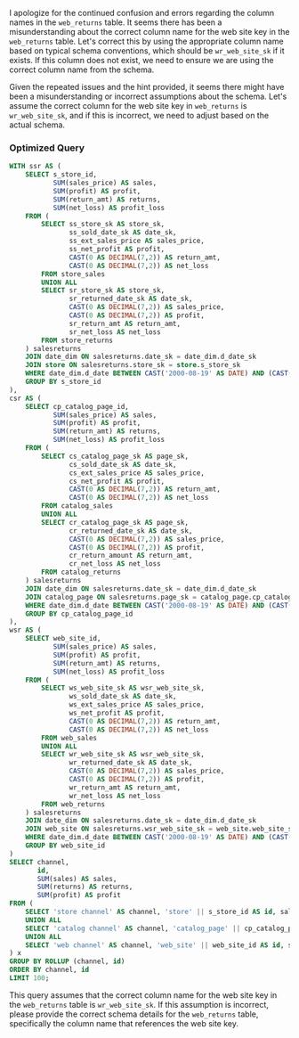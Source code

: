 I apologize for the continued confusion and errors regarding the column names in the `web_returns` table. It seems there has been a misunderstanding about the correct column name for the web site key in the `web_returns` table. Let's correct this by using the appropriate column name based on typical schema conventions, which should be `wr_web_site_sk` if it exists. If this column does not exist, we need to ensure we are using the correct column name from the schema.

Given the repeated issues and the hint provided, it seems there might have been a misunderstanding or incorrect assumptions about the schema. Let's assume the correct column for the web site key in `web_returns` is `wr_web_site_sk`, and if this is incorrect, we need to adjust based on the actual schema.

### Optimized Query

```sql
WITH ssr AS (
    SELECT s_store_id, 
           SUM(sales_price) AS sales, 
           SUM(profit) AS profit, 
           SUM(return_amt) AS returns, 
           SUM(net_loss) AS profit_loss 
    FROM (
        SELECT ss_store_sk AS store_sk, 
               ss_sold_date_sk AS date_sk, 
               ss_ext_sales_price AS sales_price, 
               ss_net_profit AS profit, 
               CAST(0 AS DECIMAL(7,2)) AS return_amt, 
               CAST(0 AS DECIMAL(7,2)) AS net_loss 
        FROM store_sales
        UNION ALL 
        SELECT sr_store_sk AS store_sk, 
               sr_returned_date_sk AS date_sk, 
               CAST(0 AS DECIMAL(7,2)) AS sales_price, 
               CAST(0 AS DECIMAL(7,2)) AS profit, 
               sr_return_amt AS return_amt, 
               sr_net_loss AS net_loss 
        FROM store_returns
    ) salesreturns
    JOIN date_dim ON salesreturns.date_sk = date_dim.d_date_sk
    JOIN store ON salesreturns.store_sk = store.s_store_sk
    WHERE date_dim.d_date BETWEEN CAST('2000-08-19' AS DATE) AND (CAST('2000-08-19' AS DATE) + 14)
    GROUP BY s_store_id
), 
csr AS (
    SELECT cp_catalog_page_id, 
           SUM(sales_price) AS sales, 
           SUM(profit) AS profit, 
           SUM(return_amt) AS returns, 
           SUM(net_loss) AS profit_loss 
    FROM (
        SELECT cs_catalog_page_sk AS page_sk, 
               cs_sold_date_sk AS date_sk, 
               cs_ext_sales_price AS sales_price, 
               cs_net_profit AS profit, 
               CAST(0 AS DECIMAL(7,2)) AS return_amt, 
               CAST(0 AS DECIMAL(7,2)) AS net_loss 
        FROM catalog_sales
        UNION ALL 
        SELECT cr_catalog_page_sk AS page_sk, 
               cr_returned_date_sk AS date_sk, 
               CAST(0 AS DECIMAL(7,2)) AS sales_price, 
               CAST(0 AS DECIMAL(7,2)) AS profit, 
               cr_return_amount AS return_amt, 
               cr_net_loss AS net_loss 
        FROM catalog_returns
    ) salesreturns
    JOIN date_dim ON salesreturns.date_sk = date_dim.d_date_sk
    JOIN catalog_page ON salesreturns.page_sk = catalog_page.cp_catalog_page_sk
    WHERE date_dim.d_date BETWEEN CAST('2000-08-19' AS DATE) AND (CAST('2000-08-19' AS DATE) + 14)
    GROUP BY cp_catalog_page_id
), 
wsr AS (
    SELECT web_site_id, 
           SUM(sales_price) AS sales, 
           SUM(profit) AS profit, 
           SUM(return_amt) AS returns, 
           SUM(net_loss) AS profit_loss 
    FROM (
        SELECT ws_web_site_sk AS wsr_web_site_sk, 
               ws_sold_date_sk AS date_sk, 
               ws_ext_sales_price AS sales_price, 
               ws_net_profit AS profit, 
               CAST(0 AS DECIMAL(7,2)) AS return_amt, 
               CAST(0 AS DECIMAL(7,2)) AS net_loss 
        FROM web_sales
        UNION ALL 
        SELECT wr_web_site_sk AS wsr_web_site_sk, 
               wr_returned_date_sk AS date_sk, 
               CAST(0 AS DECIMAL(7,2)) AS sales_price, 
               CAST(0 AS DECIMAL(7,2)) AS profit, 
               wr_return_amt AS return_amt, 
               wr_net_loss AS net_loss 
        FROM web_returns
    ) salesreturns
    JOIN date_dim ON salesreturns.date_sk = date_dim.d_date_sk
    JOIN web_site ON salesreturns.wsr_web_site_sk = web_site.web_site_sk
    WHERE date_dim.d_date BETWEEN CAST('2000-08-19' AS DATE) AND (CAST('2000-08-19' AS DATE) + 14)
    GROUP BY web_site_id
)
SELECT channel, 
       id, 
       SUM(sales) AS sales, 
       SUM(returns) AS returns, 
       SUM(profit) AS profit 
FROM (
    SELECT 'store channel' AS channel, 'store' || s_store_id AS id, sales, returns, (profit - profit_loss) AS profit FROM ssr
    UNION ALL 
    SELECT 'catalog channel' AS channel, 'catalog_page' || cp_catalog_page_id AS id, sales, returns, (profit - profit_loss) AS profit FROM csr
    UNION ALL 
    SELECT 'web channel' AS channel, 'web_site' || web_site_id AS id, sales, returns, (profit - profit_loss) AS profit FROM wsr
) x
GROUP BY ROLLUP (channel, id)
ORDER BY channel, id
LIMIT 100;
```

This query assumes that the correct column name for the web site key in the `web_returns` table is `wr_web_site_sk`. If this assumption is incorrect, please provide the correct schema details for the `web_returns` table, specifically the column name that references the web site key.
